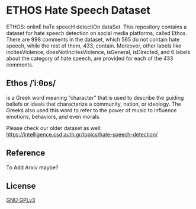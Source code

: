 # ETHOS Hate Speech Dataset
ETHOS: onlinE haTe speecH detectiOn dataSet. This repository contains a dataset for hate speech detection on social media platforms, called Ethos. There are 998 comments in the dataset, which 565 do not contain hate speech, while the rest of them, 433, contain. Moreover, other labels like incitesViolence, doesNotIncitesViolence, isGeneral, isDirected, and 6 labels about the category of hate speech, are provided for each of the 433 comments.

## Ethos /ˈiːθɒs/ 
is a Greek word meaning “character” that is used to describe the guiding beliefs or ideals that characterize a community, nation, or ideology. The Greeks also used this word to refer to the power of music to influence emotions, behaviors, and even morals.

Please check our older dataset as well: https://intelligence.csd.auth.gr/topics/hate-speech-detection/

## Reference
To Add Arxiv maybe?

## License
[GNU GPLv3](https://choosealicense.com/licenses/gpl-3.0/)
